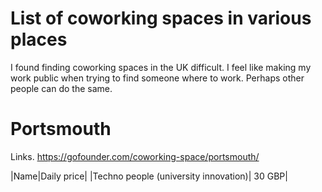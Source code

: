 # List of coworking spaces in various places

I found finding coworking spaces in the UK difficult. I feel like making my work public when trying to find someone where to work. 
Perhaps other people can do the same.

# Portsmouth

Links. https://gofounder.com/coworking-space/portsmouth/


|Name|Daily price|
|Techno people (university innovation)| 30 GBP|
